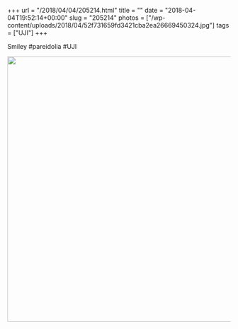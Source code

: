 +++
url = "/2018/04/04/205214.html"
title = ""
date = "2018-04-04T19:52:14+00:00"
slug = "205214"
photos = ["/wp-content/uploads/2018/04/52f731659fd3421cba2ea26669450324.jpg"]
tags = ["UJI"]
+++

Smiley #pareidolia #UJI

<img src="/wp-content/uploads/2018/04/52f731659fd3421cba2ea26669450324.jpg" width="600" height="600" />
